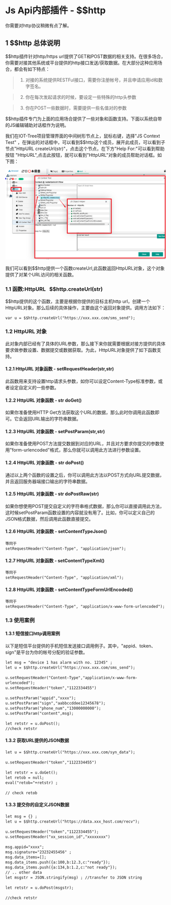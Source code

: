Js Api内部插件 - \$$http
==

你需要对http协议稍微有点了解。

## 1 \$$http 总体说明

\$$http插件针对http/https url提供了GET和POST数据的相关支持。在很多场合，你需要对接其他系统或平台提供的http接口发送/获取数据。在大部分这种应用场合，都会有如下特点：

> 1. 对接的系统提供RESTFul接口，需要你注册帐号，并且申请应用id和数字签名。

> 2. 你在每次发起请求的时候，要设定一些特殊的http头参数

> 3. 你在POST一些数据时，需要提供一些名值对的参数

\$$http插件专门为上面的应用场合提供了一些对象和函数支持。下面以系统自带的JS编辑辅助对话框作为说明。

我们在IOT-Tree项目管理界面的中间树形节点上，鼠标右键，选择"JS Context Test"
，在弹出的对话框中，可以看到\$$http这个成员，展开此成员，可以看到子节点"HttpURL createUrl(str)"，点击这个节点，在下方"Help
For:"可以看到帮助按钮 "HttpURL",点击此按钮，就可以看到"HttpURL"对象的成员帮助对话框。如下图：



<img src="../img/js/j015.png">


我们可以看到\$$http提供一个函数createUrl,此函数返回HttpURL对象，这个对象提供了对某个URL访问的相关函数。

### 1.1 函数:HttpURL &nbsp;&nbsp;\$$http.createUrl(str)

\$$http提供的这个函数，主要是根据你提供的目标主机http url，创建一个HttpURL对象。那么后续的具体操作，主要由这个返回对象提供。调用方法如下：

```
var u = $$http.createUrl("https://xxx.xxx.com/sms_send");
```

### 1.2 HttpURL 对象

此对象内部已经有了具体的URL参数，那么接下来你就需要根据对接方提供的具体要求做参数设置、数据提交或数据获取。为此，HttpURL对象提供了如下函数支持。

#### 1.2.1 HttpURL 对象函数 - setRequestHeader(str,str)

此函数用来支持设置http请求头参数，如你可以设定Content-Type标准参数，或者设定自定义的一些参数。

#### 1.2.2 HttpURL 对象函数 - str doGet()

如果你准备使用HTTP Get方法获取这个URL的数据，那么此时你调用此函数即可。它会返回URL输出的字符串数据。

#### 1.2.3 HttpURL 对象函数 - setPostParam(str,str)

如果你准备使用POST方法提交数据到对应的URL，并且对方要求你提交的参数使用"form-urlencoded"格式，那么你就可以调用此方法进行参数设置。

#### 1.2.4 HttpURL 对象函数 - str doPost()

通过以上两个函数的设置之后，你可以调用此方法以POST方式向URL提交数据，并且返回服务器端接口输出的字符串数据。

#### 1.2.5 HttpURL 对象函数 - str doPostRaw(str)

如果你想使用POST提交自定义的字符串格式数据，那么你可以直接调用此方法，这时候setPostParam函数设置的内容就没有用了。比如，你可以定义自己的JSON格式数据，然后调用此函数直接提交。

#### 1.2.6 HttpURL 对象函数 - setContentTypeJson()

```
等同于
setRequestHeader("Content-Type", "application/json");
```

#### 1.2.7 HttpURL 对象函数 - setContentTypeXml()

```
等同于
setRequestHeader("Content-Type", "application/xml");
```

#### 1.2.8 HttpURL 对象函数 - setContentTypeFormUrlEncoded()

```
等同于
setRequestHeader("Content-Type", "application/x-www-form-urlencoded");
```

### 1.3 使用案例

#### 1.3.1 短信接口http调用案例

以下是短信平台提供的手机短信发送接口调用例子。其中，"appid、token、sign"是平台为你的帐号分配的验证参数。

```
let msg = "device 1 has alarm with no. 12345" ;
let u = $$http.createUrl("https://xxx.xxx.com/sms_send");

u.setRequestHeader("Content-Type","application/x-www-form-urlencoded");
u.setRequestHeader("token","1122334455")

u.setPostParam("appid","xxxx");
u.setPostParam("sign","aabbccddee12345678");
u.setPostParam("phone_num","13000000000");
u.setPostParam("content",msg);

let retstr = u.doPost();
//check retstr

```

#### 1.3.2 获取URL提供的JSON数据

```
let u = $$http.createUrl("https://xxx.xxx.com/syn_data");

u.setRequestHeader("token","1122334455")

let retstr = u.doGet();
let retob = null;
eval("retob="+retstr) ;

// check retob

```

#### 1.3.3 提交你的自定义JSON数据

```
let msg = {} ;
let u = $$http.createUrl("https://data.xxx_host.com/recv");

u.setRequestHeader("token","1122334455");
u.setRequestHeader("xx_session_id","xxxxxxxx")

msg.appid="xxxx";
msg.signature="23232455456" ;
msg.data_items=[];
msg.data_items.push({a:100,b:12.3,c:"ready"});
msg.data_items.push({a:134,b:1.2,c:"not ready"});
// .. other data
let msgstr = JSON.stringify(msg) ; //transfer to JSON string

let retstr = u.doPost(msgstr);

//check retstr

```
